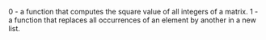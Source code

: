 0 - a function that computes the square value of all integers of a matrix.
1 - a function that replaces all occurrences of an element by another in a new list.